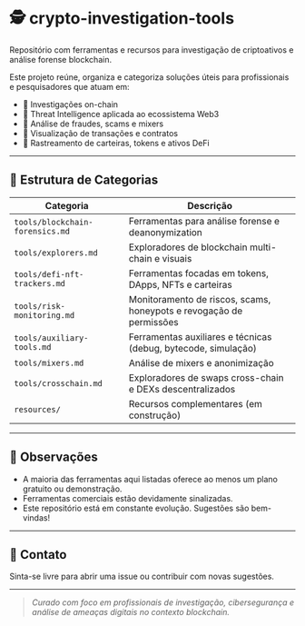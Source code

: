 # 🕵️ crypto-investigation-tools

Repositório com ferramentas e recursos para investigação de criptoativos e análise forense blockchain.

Este projeto reúne, organiza e categoriza soluções úteis para profissionais e pesquisadores que atuam em:

- 🔎 Investigações on-chain
- 🧠 Threat Intelligence aplicada ao ecossistema Web3
- 🧼 Análise de fraudes, scams e mixers
- 🧰 Visualização de transações e contratos
- 🎯 Rastreamento de carteiras, tokens e ativos DeFi

---

## 📂 Estrutura de Categorias

| Categoria                              | Descrição |
|----------------------------------------|-----------|
| `tools/blockchain-forensics.md`        | Ferramentas para análise forense e deanonymization |
| `tools/explorers.md`                   | Exploradores de blockchain multi-chain e visuais |
| `tools/defi-nft-trackers.md`           | Ferramentas focadas em tokens, DApps, NFTs e carteiras |
| `tools/risk-monitoring.md`             | Monitoramento de riscos, scams, honeypots e revogação de permissões |
| `tools/auxiliary-tools.md`             | Ferramentas auxiliares e técnicas (debug, bytecode, simulação) |
| `tools/mixers.md`                      | Análise de mixers e anonimização |
| `tools/crosschain.md`                  | Exploradores de swaps cross-chain e DEXs descentralizados |
| `resources/`                           | Recursos complementares (em construção) |

---

## 📌 Observações

- A maioria das ferramentas aqui listadas oferece ao menos um plano gratuito ou demonstração.
- Ferramentas comerciais estão devidamente sinalizadas.
- Este repositório está em constante evolução. Sugestões são bem-vindas!

---

## 📧 Contato

Sinta-se livre para abrir uma issue ou contribuir com novas sugestões.

---

> _Curado com foco em profissionais de investigação, cibersegurança e análise de ameaças digitais no contexto blockchain._
